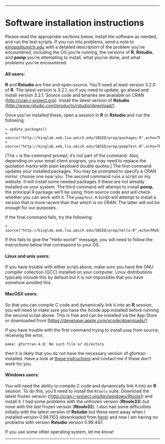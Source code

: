 ------------------------------

# Software installation instructions

Please read the appropriate sections below, install the software as needed, and run the test scripts.  If you run into problems, send a note to *kingaa@umich.edu* with a detailed description of the problem you've encountered, including the OS you’re running, the versions of **R**, **Rstudio**, and **pomp** you’re attempting to install, what you’ve done, and what problems you’ve encountered.

#### All users:

**R** and **Rstudio** are free and open-source.  You’ll need at least version 3.2.0 of **R**.  The latest version is 3.2.1, so if you need to update, go ahead and install version 3.2.1.  Source code and binaries are available on CRAN (http://cran.r-project.org).  Install the latest version of **Rstudio** (http://www.rstudio.com/products/rstudio/download/).  

Once you’ve installed these, open a session in **R** or **Rstudio** and run the following:

```
> update.packages()
> source("http://kinglab.eeb.lsa.umich.edu/SBIED/prep/packages.R",echo=TRUE)
> source("http://kinglab.eeb.lsa.umich.edu/SBIED/prep/pompTest.R",echo=TRUE)
```

[The `>` is the command prompt; it’s not part of the command.  Also, depending on your email client program, you may need to replace the quotation marks with plain keyboard double quotes.]  The first command updates your installed packages.  You may be prompted to specify a CRAN mirror: choose one near you.  The second command runs a script on my website.  It will install some needed packages if these are not already installed on your system.  The third command will attempt to install **pomp**, the principal R package we’ll be using, from source code and will check whether you can work with it.  The `pompTest.R` script will attempt to install a version that is more recent than that which is on CRAN.  The latter will not be enough for our purposes.

If the final command fails, try the following:
```
> source("http://kinglab.eeb.lsa.umich.edu/SBIED/prep/hello.R",echo=TRUE)
```
If this fails to give the "Hello world!" message, you will need to follow the instructions below that correspond to your OS.

#### Linux and unix users:

If you have trouble with either script above, make sure you have the GNU compiler collection (GCC) installed on your computer.  Linux distributions typically include this by default but it is not impossible that you have somehow avoided this.

#### MacOSX users:

So that you can compile C code and dynamically link it into an **R** session, you will need to make sure you have the Xcode app installed before running the second script above.  This is free and can be installed via the App Store or downloaded from [https://developer.apple.com/xcode/downloads/].

If you have trouble with the first command trying to install `pomp` from source, receiving the error,

```
make: gfortran-4.8: No such file or directory
```

then it is likely that you do not have the necessary version of gfortran installed.  Have a look at [these instructions](./mac-fortran.html) and contact me if these don’t work for you.

#### Windows users:

You will need the ability to compile C code and dynamically link it into an **R** session.  To do this, you’ll need to install the `Rtools` suite.  Download the latest frozen version ([http://cran.r-project.org/bin/windows/Rtools]) and install it.  I had some problems with the unfrozen version (**Rtools33**) but none with the last frozen version (**Rtools32**).  I also had some difficulties initially with the latest version of **Rstudio** but these went away when I installed version 0.98.1103 (downloaded from [here](https://support.rstudio.com/hc/en-us/articles/206569407-Older-Versions-of-RStudio-Desktop)) and now I am having no problems with version **Rstudio** version 0.99.447.

If you use some other operating system, let me know!

------------------------------
